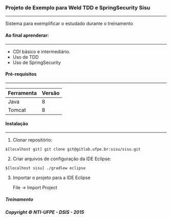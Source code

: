 ### Projeto de Exemplo para Weld TDD e SpringSecurity Sisu
----
Sistema para exemplificar o estudado durante o treinamento

#### Ao final aprenderar:
----
* CDI básico e intermediário.
* Uso de TDD
* Uso de SpringSecurity


#### Pré-requisitos
----
|  Ferramenta  |  Versão  |
| -----------  | -------- |
|     Java     |    8     |
|    Tomcat    |    8     |

#### Instalação
----
1. Clonar repositório:
```
$[localhost git] git clone git@gitlab.ufpe.br:sisu/sisu.git
```
2. Criar arquivos de configuração da IDE Eclipse:
```
$[localhost sisu] ./gradlew eclipse
```
3. Importar o projeto para a IDE Eclipse

   File -> Import Project

##### Treinamento
##### Copyright © NTI-UFPE - DSIS - 2015
